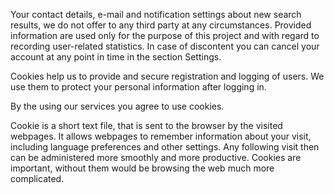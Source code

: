﻿Your contact details, e-mail and notification settings about new search results, we do not offer to any third party at any circumstances. Provided information are used only for the purpose of this project and with regard to recording user-related statistics. In case of discontent you can cancel your account at any point in time in the section Settings.

Cookies help us to provide and secure registration and logging of users. We use them to protect your personal information after logging in.

<div class="alert alert-info" role="alert">
  By the using our services you agree to use cookies.
</div>

Cookie is a short text file, that is sent to the browser by the visited webpages. It allows webpages to remember information about your visit, including language preferences and other settings. Any following visit then can be administered more smoothly and more productive. Cookies are important, without them would be browsing the web much more complicated.
